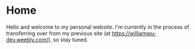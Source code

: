 # Home

Hello and welcome to my personal website. I'm currently in the process of transferring over from my previous site (at https://williamwu-dev.weebly.com/), so stay tuned.
